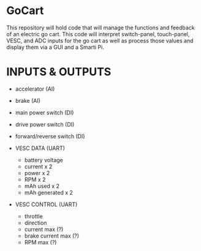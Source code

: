 # GoCart
This repository will hold code that will manage the functions and feedback of an electric go cart. This code will interpret switch-panel, touch-panel, VESC, and ADC inputs for the go cart as well as process those values and display them via a GUI and a Smarti Pi. 

# INPUTS & OUTPUTS
- accelerator (AI)
- brake (AI)
- main power switch (DI)
- drive power switch (DI)
- forward/reverse switch (DI)

- VESC DATA (UART)
  - battery voltage
  - current x 2
  - power x 2
  - RPM x 2
  - mAh used x 2
  - mAh generated x 2
- VESC CONTROL (UART)
  - throttle
  - direction
  - current max (?)
  - brake current max (?)
  - RPM max (?)